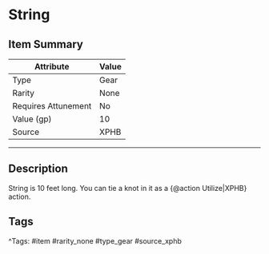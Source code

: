 # String

## Item Summary

| Attribute            | Value                        |
|----------------------|------------------------------|
| Type                 | Gear |
| Rarity               | None             |
| Requires Attunement  | No                |
| Value (gp)           | 10    |
| Source               | XPHB |

---

## Description

String is 10 feet long. You can tie a knot in it as a {@action Utilize|XPHB} action.

## Tags

^Tags: #item #rarity_none #type_gear #source_xphb